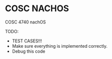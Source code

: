 COSC NACHOS
===========

COSC 4740 nachOS

TODO:

- TEST CASES!!!
- Make sure everything is implemented correctly.
- Debug this code





